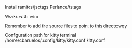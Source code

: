 
Install 
ramitos/jsctags
Perlance/tstags

Works with nvim


Remember to add the source files to point to this directo:wqy

Configuration path for kitty terminal
/home/cbanuelos/.config/kitty/kitty.conf kitty.conf
